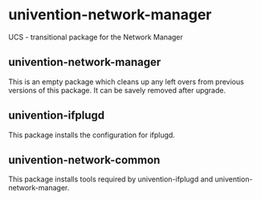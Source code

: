 # univention-network-manager
UCS - transitional package for the Network Manager

## univention-network-manager
This is an empty package which cleans up any left overs from previous versions of this package. It can be savely removed after upgrade.

## univention-ifplugd
This package installs the configuration for ifplugd.

## univention-network-common
This package installs tools required by univention-ifplugd and univention-network-manager.
